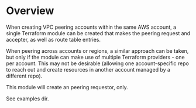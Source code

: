 # Overview
When creating VPC peering accounts within the same AWS account, a single Terraform module can be created that makes the peering request and accepter, as well as route table entries.

When peering across accounts or regions, a similar approach can be taken, but only if the module can make use of multiple Terraform providers - one per account. This may not be desirable (allowing one account-specific repo to reach out and create resources in another account managed by a different repo).

This module will create an peering requestor, only.

See examples dir.
